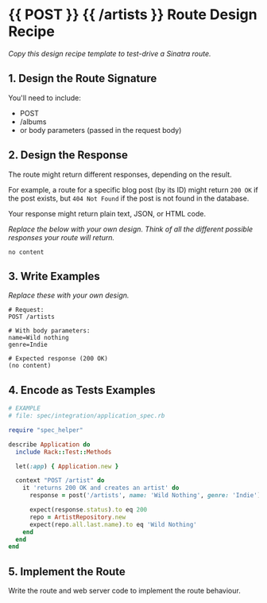 # {{ POST }} {{ /artists }} Route Design Recipe

_Copy this design recipe template to test-drive a Sinatra route._

## 1. Design the Route Signature

You'll need to include:
  * POST
  * /albums
  * or body parameters (passed in the request body)

## 2. Design the Response

The route might return different responses, depending on the result.

For example, a route for a specific blog post (by its ID) might return `200 OK` if the post exists, but `404 Not Found` if the post is not found in the database.

Your response might return plain text, JSON, or HTML code. 

_Replace the below with your own design. Think of all the different possible responses your route will return._

```
no content
```

## 3. Write Examples

_Replace these with your own design._

```
# Request:
POST /artists

# With body parameters:
name=Wild nothing
genre=Indie

# Expected response (200 OK)
(no content)
```

## 4. Encode as Tests Examples

```ruby
# EXAMPLE
# file: spec/integration/application_spec.rb

require "spec_helper"

describe Application do
  include Rack::Test::Methods

  let(:app) { Application.new }

  context "POST /artist" do
    it 'returns 200 OK and creates an artist' do
      response = post('/artists', name: 'Wild Nothing', genre: 'Indie')

      expect(response.status).to eq 200
      repo = ArtistRepository.new
      expect(repo.all.last.name).to eq 'Wild Nothing'
    end
  end
end
```

## 5. Implement the Route

Write the route and web server code to implement the route behaviour.

